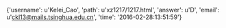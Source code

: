 {'username': u'Kelei_Cao', 'path': u'xz1217/1217.html', 'answer': u'D', 'email': u'ckl13@mails.tsinghua.edu.cn', 'time': '2016-02-28:13:51:59'}